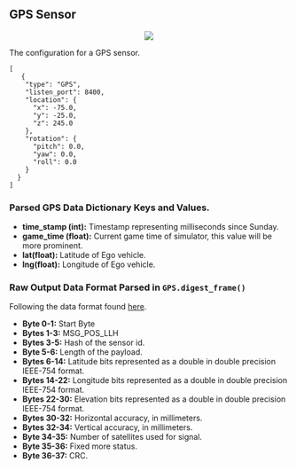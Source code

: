 ## GPS Sensor
<p align="center">
<img src="https://github.com/monoDriveIO/Client/raw/master/WikiPhotos/gpssensor.PNG" />
</p>

The configuration for a GPS sensor.

```
[
   {
    "type": "GPS",
    "listen_port": 8400,
    "location": {
      "x": -75.0,
      "y": -25.0,
      "z": 245.0
    },
    "rotation": {
      "pitch": 0.0,
      "yaw": 0.0,
      "roll": 0.0
    }
  }
]
```

### Parsed GPS Data Dictionary Keys and Values.

- **time_stamp (int):** Timestamp representing milliseconds since Sunday.
- **game_time (float):** Current game time of simulator, this value will be more prominent.
- **lat(float):** Latitude of Ego vehicle.
- **lng(float):** Longitude of Ego vehicle.

### Raw Output Data Format Parsed in `GPS.digest_frame()`

Following the data format found [here](https://github.com/swift-nav/libsbp/blob/master/docs/sbp.pdf).

- **Byte 0-1:** Start Byte
- **Bytes 1-3:** MSG_POS_LLH
- **Bytes 3-5:** Hash of the sensor id.
- **Byte 5-6:** Length of the payload.
- **Bytes 6-14:** Latitude bits represented as a double in double precision IEEE-754 format.
- **Bytes 14-22:** Longitude bits represented as a double in double precision IEEE-754 format.
- **Bytes 22-30:** Elevation bits represented as a double in double precision IEEE-754 format.
- **Bytes 30-32:** Horizontal accuracy, in millimeters.
- **Bytes 32-34:** Vertical accuracy, in millimeters.
- **Byte 34-35:** Number of satellites used for signal.
- **Byte 35-36:** Fixed more status.
- **Byte 36-37:** CRC.
